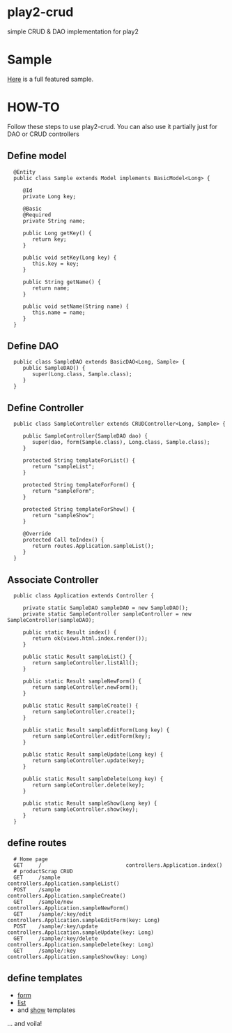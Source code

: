 play2-crud
==========

simple CRUD &amp; DAO implementation for play2

# Sample
   
   [Here](https://github.com/hakandilek/play2-crud/tree/master/samples/play2-crud-sample) is a full featured sample.
   
# HOW-TO

Follow these steps to use play2-crud. You can also use it partially just for DAO or CRUD controllers

## Define model

      @Entity
      public class Sample extends Model implements BasicModel<Long> {

         @Id
         private Long key;

         @Basic
         @Required
         private String name;

         public Long getKey() {
            return key;
         }

         public void setKey(Long key) {
            this.key = key;
         }

         public String getName() {
            return name;
         }

         public void setName(String name) {
            this.name = name;
         }
      }

## Define DAO

      public class SampleDAO extends BasicDAO<Long, Sample> {
         public SampleDAO() {
            super(Long.class, Sample.class);
         }
      }

## Define Controller

      public class SampleController extends CRUDController<Long, Sample> {
         
         public SampleController(SampleDAO dao) {
            super(dao, form(Sample.class), Long.class, Sample.class);
         }

         protected String templateForList() {
            return "sampleList";
         }

         protected String templateForForm() {
            return "sampleForm";
         }

         protected String templateForShow() {
            return "sampleShow";
         }

         @Override
         protected Call toIndex() {
            return routes.Application.sampleList();
         }
      }

      
## Associate Controller

      public class Application extends Controller {

         private static SampleDAO sampleDAO = new SampleDAO();
         private static SampleController sampleController = new SampleController(sampleDAO);

         public static Result index() {
            return ok(views.html.index.render());
         }

         public static Result sampleList() {
            return sampleController.listAll();
         }

         public static Result sampleNewForm() {
            return sampleController.newForm();
         }

         public static Result sampleCreate() {
            return sampleController.create();
         }

         public static Result sampleEditForm(Long key) {
            return sampleController.editForm(key);
         }

         public static Result sampleUpdate(Long key) {
            return sampleController.update(key);
         }

         public static Result sampleDelete(Long key) {
            return sampleController.delete(key);
         }

         public static Result sampleShow(Long key) {
            return sampleController.show(key);
         }
      }

## define routes

      # Home page
      GET     /                           controllers.Application.index()
      # productScrap CRUD
      GET     /sample                    controllers.Application.sampleList()
      POST    /sample                    controllers.Application.sampleCreate()
      GET     /sample/new                controllers.Application.sampleNewForm()
      GET     /sample/:key/edit          controllers.Application.sampleEditForm(key: Long)
      POST    /sample/:key/update        controllers.Application.sampleUpdate(key: Long)
      GET     /sample/:key/delete        controllers.Application.sampleDelete(key: Long)
      GET     /sample/:key               controllers.Application.sampleShow(key: Long)

## define templates

 * [form](https://github.com/hakandilek/play2-crud/blob/master/samples/play2-crud-sample/app/views/sampleForm.scala.html)
 * [list](https://github.com/hakandilek/play2-crud/blob/master/samples/play2-crud-sample/app/views/sampleList.scala.html)
 * and [show](https://github.com/hakandilek/play2-crud/blob/master/samples/play2-crud-sample/app/views/sampleShow.scala.html) templates 
 
... and voila!

